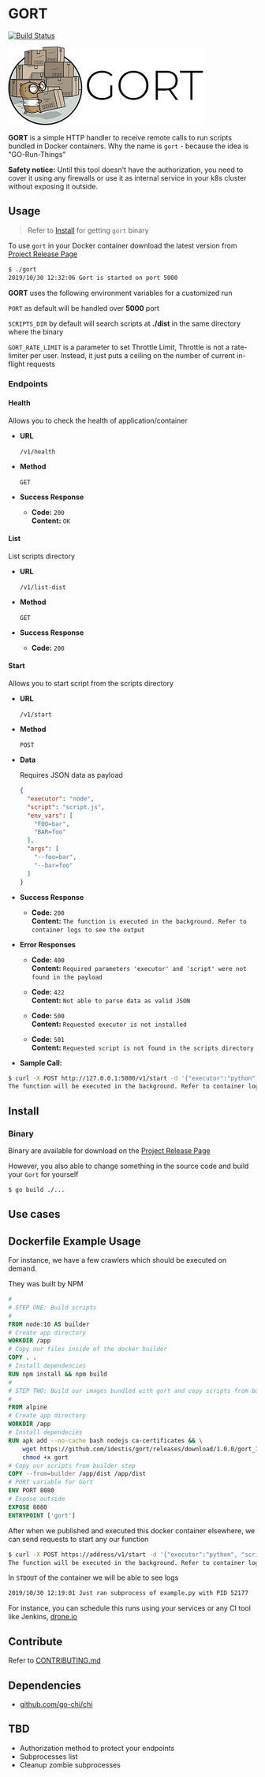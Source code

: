 # GORT

[![Build Status](https://cloud.drone.io/api/badges/idestis/gort/status.svg)](https://cloud.drone.io/idestis/gort)


![Moving Gopher as GORT](./assets/gort.png)

**GORT** is a simple HTTP handler to receive remote calls to run scripts bundled in Docker containers. Why the name is `gort` -  because the idea is "GO-Run-Things"

**Safety notice:** Until this tool doesn't have the authorization, you need to cover it using any firewalls or use it as internal service in your k8s cluster without exposing it outside.

## Usage

> Refer to [Install](#Install) for getting `gort` binary

To use `gort` in your Docker container download the latest version from [Project Release Page](https://github.com/idestis/gort/releases)

```bash
$ ./gort
2019/10/30 12:32:06 Gort is started on port 5000
```

**GORT** uses the following environment variables for a customized run

`PORT` as default will be handled over **5000** port

`SCRIPTS_DIR` by default will search scripts at **./dist** in the same directory where the binary

`GORT_RATE_LIMIT` is a parameter to set Throttle Limit, Throttle is not a rate-limiter per user. Instead, it just puts a ceiling on the number of current in-flight requests

### Endpoints

#### Health

Allows you to check the health of application/container

* **URL**
  
  `/v1/health`

* **Method**

  `GET`

* **Success Response**

  * **Code:** `200`<br/>
    **Content:** `OK`

#### List

List scripts directory

* **URL**
  
  `/v1/list-dist`

* **Method**

  `GET`

* **Success Response**

  * **Code:** `200`

#### Start

Allows you to start script from the scripts directory

* **URL**
  
  `/v1/start`

* **Method**

  `POST`

* **Data**

  Requires JSON data as payload

  ```json
  {
    "executor": "node",
    "script": "script.js",
    "env_vars": [
      "FOO=bar",
      "BAR=foo"
    ],
    "args": [
      "--foo=bar",
      "--bar=foo"
    ]
  }
  ```

* **Success Response**

  * **Code:** `200` <br/>
    **Content:** `The function is executed in the background. Refer to container logs to see the output`

* **Error Responses**

  * **Code:** `400` <br/>
    **Content:** `Required parameters 'executor' and 'script' were not found in the payload`

  * **Code:** `422`<br/>
    **Content:** `Not able to parse data as valid JSON`

  * **Code:** `500` <br>
    **Content:** `Requested executor is not installed`

  * **Code:** `501` <br>
    **Content:** `Requested script is not found in the scripts directory`
  
* **Sample Call:**

```bash
$ curl -X POST http://127.0.0.1:5000/v1/start -d '{"executor":"python", "script": "crawler.py"}'
The function will be executed in the background. Refer to container logs to see the output
```

## Install

### Binary

Binary are available for download on the [Project Release Page](https://github.com/idestis/gort/releases)

However, you also able to change something in the source code and build your ``Gort`` for yourself

```bash
$ go build ./...
```

## Use cases

## Dockerfile Example Usage

For instance, we have a few crawlers which should be executed on demand.

They was built by NPM

```Dockerfile
#
# STEP ONE: Build scripts
#
FROM node:10 AS builder
# Create app directory
WORKDIR /app
# Copy our files inside of the docker builder
COPY . .
# Install dependencies
RUN npm install && npm build
#
# STEP TWO: Build our images bundled with gort and copy scripts from builder
#
FROM alpine
# Create app directory
WORKDIR /app
# Install dependecies
RUN apk add --no-cache bash nodejs ca-certificates && \
    wget https://github.com/idestis/gort/releases/download/1.0.0/gort_1.0.0_linux_amd64 -O gort && \
    chmod +x gort
# Copy our scripts from builder step
COPY --from=builder /app/dist /app/dist
# PORT variable for Gort
ENV PORT 8080
# Expose outside
EXPOSE 8080
ENTRYPOINT ['gort']
```

After when we published and executed this docker container elsewhere, we can send requests to start any our function

```bash
$ curl -X POST https://address/v1/start -d '{"executor":"python", "script": "example.py"}'
The function will be executed in the background. Refer to container logs to see the output
```

In `STDOUT` of the container we will be able to see logs

```bash
2019/10/30 12:19:01 Just ran subprocess of example.py with PID 52177
```

For instance, you can schedule this runs using your services or any CI tool like Jenkins, [drone.io](https://drone.io)

## Contribute

Refer to [CONTRIBUTING.md](./CONTRIBUTING.md)

## Dependencies

* [github.com/go-chi/chi](https://github.com/go-chi/chi)

## TBD

* Authorization method to protect your endpoints
* Subprocesses list
* Cleanup zombie subprocesses
